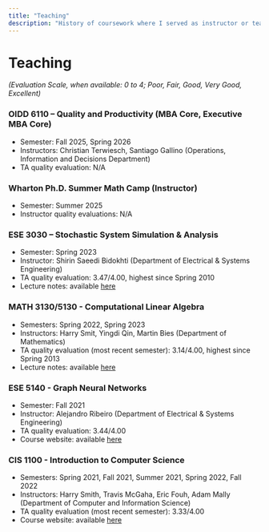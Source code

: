 ```yaml
---
title: "Teaching"
description: "History of coursework where I served as instructor or teaching assistant"
---
```


# Teaching
_(Evaluation Scale, when available: 0 to 4; Poor, Fair, Good, Very Good, Excellent)_

### OIDD 6110 –  Quality and Productivity (MBA Core, Executive MBA Core)
  - Semester: Fall 2025, Spring 2026
  - Instructors: Christian Terwiesch, Santiago Gallino (Operations, Information and Decisions Department)
  - TA quality evaluation: N/A

  ### Wharton Ph.D. Summer Math Camp (Instructor)
  - Semester: Summer 2025
  - Instructor quality evaluations: N/A

### ESE 3030 – Stochastic System Simulation & Analysis
  - Semester: Spring 2023
  - Instructor: Shirin Saeedi Bidokhti (Department of Electrical & Systems Engineering)
  - TA quality evaluation: 3.47/4.00, highest since Spring 2010
  - Lecture notes: available [here](https://enzobergamo.com/ESE3030_Lecture_Notes.pdf)

### MATH 3130/5130 - Computational Linear Algebra
- Semesters: Spring 2022, Spring 2023
- Instructors: Harry Smit, Yingdi Qin, Martin Bies (Department of Mathematics)
- TA quality evaluation (most recent semester): 3.14/4.00, highest since Spring 2013
- Lecture notes: available [here](https://martinbies.github.io/teaching/)

### ESE 5140 - Graph Neural Networks
- Semester: Fall 2021
- Instructor: Alejandro Ribeiro (Department of Electrical & Systems Engineering)
- TA quality evaluation: 3.44/4.00
- Course website: available [here](https://gnn.seas.upenn.edu)

### CIS 1100 - Introduction to Computer Science
- Semesters: Spring 2021, Fall 2021, Summer 2021, Spring 2022, Fall 2022
- Instructors: Harry Smith, Travis McGaha, Eric Fouh, Adam Mally (Department of Computer and Information Science)
- TA quality evaluation (most recent semester): 3.33/4.00
- Course website: available [here](https://www.cis.upenn.edu/~cis110/current/)

